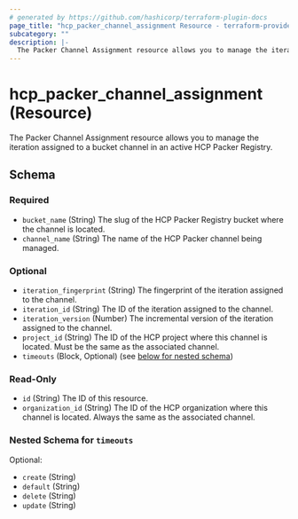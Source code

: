 ```yaml
---
# generated by https://github.com/hashicorp/terraform-plugin-docs
page_title: "hcp_packer_channel_assignment Resource - terraform-provider-hcp"
subcategory: ""
description: |-
  The Packer Channel Assignment resource allows you to manage the iteration assigned to a bucket channel in an active HCP Packer Registry.
---
```


# hcp_packer_channel_assignment (Resource)

The Packer Channel Assignment resource allows you to manage the iteration assigned to a bucket channel in an active HCP Packer Registry.



<!-- schema generated by tfplugindocs -->
## Schema

### Required

- `bucket_name` (String) The slug of the HCP Packer Registry bucket where the channel is located.
- `channel_name` (String) The name of the HCP Packer channel being managed.

### Optional

- `iteration_fingerprint` (String) The fingerprint of the iteration assigned to the channel.
- `iteration_id` (String) The ID of the iteration assigned to the channel.
- `iteration_version` (Number) The incremental version of the iteration assigned to the channel.
- `project_id` (String) The ID of the HCP project where this channel is located. Must be the same as the associated channel.
- `timeouts` (Block, Optional) (see [below for nested schema](#nestedblock--timeouts))

### Read-Only

- `id` (String) The ID of this resource.
- `organization_id` (String) The ID of the HCP organization where this channel is located. Always the same as the associated channel.

<a id="nestedblock--timeouts"></a>
### Nested Schema for `timeouts`

Optional:

- `create` (String)
- `default` (String)
- `delete` (String)
- `update` (String)


